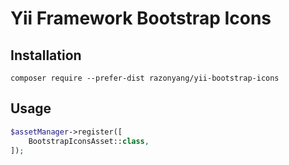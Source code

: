 # Yii Framework Bootstrap Icons

## Installation

```shell
composer require --prefer-dist razonyang/yii-bootstrap-icons
```

## Usage

```php
$assetManager->register([
    BootstrapIconsAsset::class,
]);
```
